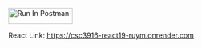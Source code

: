 [<img src="https://run.pstmn.io/button.svg" alt="Run In Postman" style="width: 128px; height: 32px;">](https://app.getpostman.com/run-collection/41737307-72b44af1-6986-45e6-88d3-3d68cd07f86c?action=collection%2Ffork&source=rip_markdown&collection-url=entityId%3D41737307-72b44af1-6986-45e6-88d3-3d68cd07f86c%26entityType%3Dcollection%26workspaceId%3D2eac589d-dbd1-4182-9d9b-127a3ec802d3)

React Link: https://csc3916-react19-ruym.onrender.com
